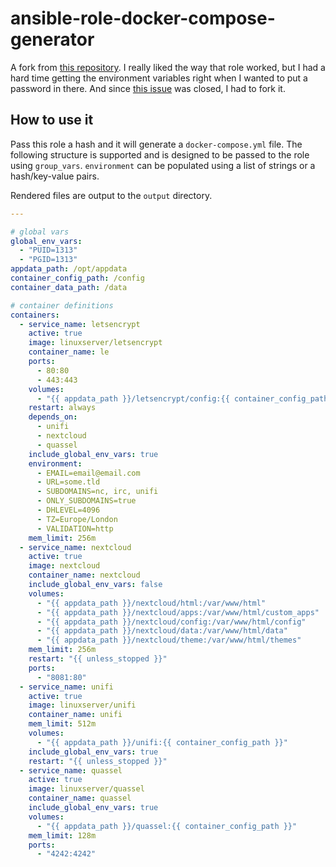 # ansible-role-docker-compose-generator

A fork from [this repository](https://github.com/ironicbadger/ansible-role-docker-compose-generator). I really liked the
way that role worked, but I had a hard time getting the environment variables right when I wanted to put a password in
there. And since [this issue](https://github.com/ironicbadger/ansible-role-docker-compose-generator/issues/2) was
closed, I had to fork it.

## How to use it

Pass this role a hash and it will generate a `docker-compose.yml` file. The following structure is supported and is
designed to be passed to the role using `group_vars`. `environment` can be populated using a list of strings or a
hash/key-value pairs.

Rendered files are output to the `output` directory.

```yaml
---

# global vars
global_env_vars:
  - "PUID=1313"
  - "PGID=1313"
appdata_path: /opt/appdata
container_config_path: /config
container_data_path: /data

# container definitions
containers:
  - service_name: letsencrypt
    active: true
    image: linuxserver/letsencrypt
    container_name: le
    ports:
      - 80:80
      - 443:443
    volumes:
      - "{{ appdata_path }}/letsencrypt/config:{{ container_config_path }}"
    restart: always
    depends_on:
      - unifi
      - nextcloud
      - quassel
    include_global_env_vars: true
    environment:
      - EMAIL=email@email.com
      - URL=some.tld
      - SUBDOMAINS=nc, irc, unifi
      - ONLY_SUBDOMAINS=true
      - DHLEVEL=4096
      - TZ=Europe/London
      - VALIDATION=http
    mem_limit: 256m
  - service_name: nextcloud
    active: true
    image: nextcloud
    container_name: nextcloud
    include_global_env_vars: false
    volumes:
      - "{{ appdata_path }}/nextcloud/html:/var/www/html"
      - "{{ appdata_path }}/nextcloud/apps:/var/www/html/custom_apps"
      - "{{ appdata_path }}/nextcloud/config:/var/www/html/config"
      - "{{ appdata_path }}/nextcloud/data:/var/www/html/data"
      - "{{ appdata_path }}/nextcloud/theme:/var/www/html/themes"
    mem_limit: 256m
    restart: "{{ unless_stopped }}"
    ports:
      - "8081:80"
  - service_name: unifi
    active: true
    image: linuxserver/unifi
    container_name: unifi
    mem_limit: 512m
    volumes:
      - "{{ appdata_path }}/unifi:{{ container_config_path }}"
    include_global_env_vars: true
    restart: "{{ unless_stopped }}"
  - service_name: quassel
    active: true
    image: linuxserver/quassel
    container_name: quassel
    include_global_env_vars: true
    volumes:
      - "{{ appdata_path }}/quassel:{{ container_config_path }}"
    mem_limit: 128m
    ports:
      - "4242:4242"
```